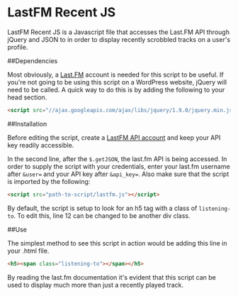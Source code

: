 # LastFM Recent JS
LastFM Recent JS is a Javascript file that accesses the Last.FM API through jQuery and JSON to in order to display recently scrobbled tracks on a user's profile. 

##Dependencies

Most obviously, a [Last.FM](http://www.last.fm/) account is needed for this script to be useful. If you're not going to be using this script on a WordPress website, jQuery will need to be called. A quick way to do this is by adding the following to your head section.

```html
<script src="//ajax.googleapis.com/ajax/libs/jquery/1.9.0/jquery.min.js"></script>
```
##Installation

Before editing the script, create a [LastFM API account](http://www.last.fm/api/accounts) and keep your API key readily accessible.

In the second line, after the `$.getJSON`, the last.fm API is being accessed. In order to supply the script with your credentials, enter your last.fm username after `&user=` and your API key after `&api_key=`. Also make sure that the script is imported by the following:

```html
<script src="path-to-script/lastfm.js"></script>
```

By default, the script is setup to look for an h5 tag with a class of `listening-to`. To edit this, line 12 can be changed to be another div class. 

##Use

The simplest method to see this script in action would be adding this line in your .html file.

```html
<h5><span class="listening-to"></span></h5>
```

By reading the last.fm documentation it's evident that this script can be used to display much more than just a recently played track. 
